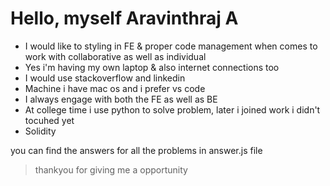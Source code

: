 # Hello, myself Aravinthraj A

- I would like to styling in FE & proper code management when comes to work with collaborative as well as individual
- Yes i'm having my own laptop & also internet connections too
- I would use stackoverflow and linkedin
- Machine i have mac os and i prefer vs code
- I always engage with both the FE as well as BE
- At college time i use python to solve problem, later i joined work i didn't tocuhed yet
- Solidity

you can find the answers for all the problems in answer.js file

> thankyou for giving me a opportunity
